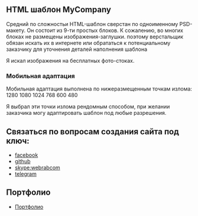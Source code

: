 ## HTML шаблон MyCompany

Средний по сложностьи HTML-шаблон сверстан по одноименному PSD-макету. Он состоит из 9-ти простых блоков. К сожалению, во многих блоках не размещены изображения-заглушки. поэтому верстальщик обязан искать их в интернете или обрататься к потенциальному заказчику для уточнения деталей наполнения шаблона

Я искал изображения на бесплатных фото-стоках.

### Мобильная адаптация

Мобильная адаптация выполнена по нижеразмещенным точкам излома:
1280
1080
1024
768
600
480

Я выбрал эти точки излома рендомным способом, при желании заказчика могу адаптировать шаблон под любые разрешения.

## Связаться по вопросам создания сайта под ключ:

- [facebook](https://www.facebook.com/frontendercode)
- [github](https://github.com/frontend-coder)
- [skype:webrabcom](href="skype:webrabcom")
- [telegram](https://t.me/frontendcoder)

## Портфолио

- [Портфолио](https://frontend-coder.github.io)
